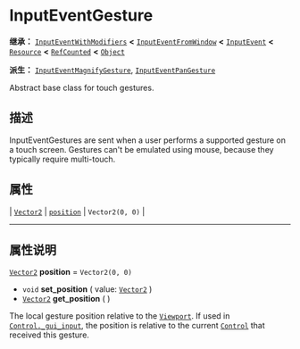 <!-- ⚠ 请勿编辑本文件 ⚠ -->
<!-- 本文档使用脚本从 WeDot 引擎源码仓库生成。 -->
<!-- 生成脚本：https://github.com/WeDot-Engine/WeDot/tree/4.3/doc/tools/make_md.py； -->
<!-- 原文件：https://github.com/WeDot-Engine/WeDot/tree/4.3/doc/classes/InputEventGesture.xml。 -->

<div id="_class_inputeventgesture"></div>

# InputEventGesture

**继承：** [`InputEventWithModifiers`](class_inputeventwithmodifiers.md) **<** [`InputEventFromWindow`](class_inputeventfromwindow.md) **<** [`InputEvent`](class_inputevent.md) **<** [`Resource`](class_resource.md) **<** [`RefCounted`](class_refcounted.md) **<** [`Object`](class_object.md)

**派生：** [`InputEventMagnifyGesture`](class_inputeventmagnifygesture.md), [`InputEventPanGesture`](class_inputeventpangesture.md)

Abstract base class for touch gestures.

## 描述

InputEventGestures are sent when a user performs a supported gesture on a touch screen. Gestures can't be emulated using mouse, because they typically require multi-touch.

## 属性

| [`Vector2`](class_vector2.md) | [`position`](#class_inputeventgesture_property_position) | ``Vector2(0, 0)`` |

<!-- rst-class:: classref-section-separator -->

---

## 属性说明

<div id="_class_inputeventgesture_property_position"></div>

[`Vector2`](class_vector2.md) **position** = ``Vector2(0, 0)`` <div id="class_inputeventgesture_property_position"></div>

- `void` **set_position** ( value: [`Vector2`](class_vector2.md) )
- [`Vector2`](class_vector2.md) **get_position** ( )

The local gesture position relative to the [`Viewport`](class_viewport.md). If used in [`Control._gui_input`](#class_control_private_method__gui_input), the position is relative to the current [`Control`](class_control.md) that received this gesture.

[^virtual]: 本方法通常需要用户覆盖才能生效。
[^const]: 本方法无副作用，不会修改该实例的任何成员变量。
[^vararg]: 本方法除了能接受在此处描述的参数外，还能够继续接受任意数量的参数。
[^constructor]: 本方法用于构造某个类型。
[^static]: 调用本方法无需实例，可直接使用类名进行调用。
[^operator]: 本方法描述的是使用本类型作为左操作数的有效运算符。
[^bitfield]: 这个值是由下列位标志构成位掩码的整数。
[^void]: 无返回值。
